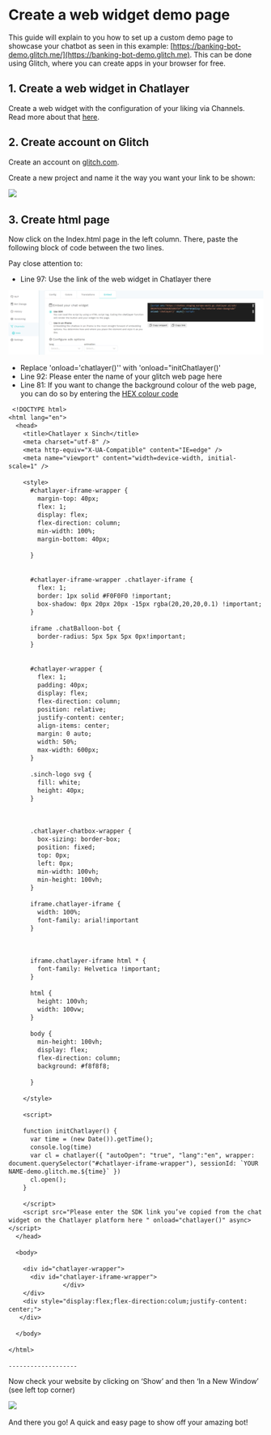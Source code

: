 # Create a web widget demo page

This guide will explain to you how to set up a custom demo page to showcase your chatbot as seen in this example: [https://banking-bot-demo.glitch.me/](https://banking-bot-demo.glitch.me). This can be done using Glitch, where you can create apps in your browser for free.

## 1. Create a web widget in Chatlayer

Create a web widget with the configuration of your liking via Channels. Read more about that [here](https://docs.chatlayer.ai/channels/webwidget#creating-your-web-chat-widget).

## 2. Create account on Glitch

Create an account on [glitch.com](http://www.glitch.com). 

Create a new project and name it the way you want your link to be shown: 

![](https://firebasestorage.googleapis.com/v0/b/gitbook-x-prod.appspot.com/o/spaces%2F-LLTwFwbOqJj4dDhg8Ju%2Fuploads%2FpoCWsn3ZrKa5HTTK9GAL%2Ffile.png?alt=media)

## 3. Create html page

Now click on the Index.html page in the left column. There, paste the following block of code between the two lines. 

Pay close attention to:

* Line 97: Use the link of the web widget in Chatlayer there

![](<../.gitbook/assets/image (410).png>)

* Replace 'onload='chatlayer()'' with 'onload="initChatlayer()'
* Line 92: Please enter the name of your glitch web page here
* Line 81: If you want to change the background colour of the web page, you can do so by entering the [HEX colour code](https://www.color-hex.com) 

```markup
 <!DOCTYPE html> 
<html lang="en"> 
  <head> 
    <title>Chatlayer x Sinch</title> 
    <meta charset="utf-8" /> 
    <meta http-equiv="X-UA-Compatible" content="IE=edge" /> 
    <meta name="viewport" content="width=device-width, initial-scale=1" /> 

    <style> 
      #chatlayer-iframe-wrapper { 
        margin-top: 40px; 
        flex: 1; 
        display: flex; 
        flex-direction: column; 
        min-width: 100%; 
        margin-bottom: 40px; 

      } 

       
      #chatlayer-iframe-wrapper .chatlayer-iframe { 
        flex: 1; 
        border: 1px solid #F0F0F0 !important; 
        box-shadow: 0px 20px 20px -15px rgba(20,20,20,0.1) !important; 
      } 
       
      iframe .chatBalloon-bot { 
        border-radius: 5px 5px 5px 0px!important; 
      } 

  
      #chatlayer-wrapper { 
        flex: 1; 
        padding: 40px; 
        display: flex; 
        flex-direction: column; 
        position: relative; 
        justify-content: center; 
        align-items: center; 
        margin: 0 auto; 
        width: 50%; 
        max-width: 600px; 
      } 

      .sinch-logo svg { 
        fill: white; 
        height: 40px; 
      } 

  

      .chatlayer-chatbox-wrapper { 
        box-sizing: border-box; 
        position: fixed; 
        top: 0px; 
        left: 0px; 
        min-width: 100vh; 
        min-height: 100vh; 
      } 

      iframe.chatlayer-iframe { 
        width: 100%; 
        font-family: arial!important 
      } 

       

      iframe.chatlayer-iframe html * { 
        font-family: Helvetica !important; 
      } 

      html { 
        height: 100vh; 
        width: 100vw; 
      } 

      body { 
        min-height: 100vh; 
        display: flex; 
        flex-direction: column; 
        background: #f8f8f8; 

      } 

    </style> 
    
    <script> 

    function initChatlayer() { 
      var time = (new Date()).getTime(); 
      console.log(time) 
      var cl = chatlayer({ "autoOpen": "true", "lang":"en", wrapper: document.querySelector("#chatlayer-iframe-wrapper"), sessionId: `YOUR NAME-demo.glitch.me.${time}` }) 
      cl.open(); 
    } 

    </script> 
    <script src="Please enter the SDK link you’ve copied from the chat widget on the Chatlayer platform here " onload="chatlayer()" async></script> 
  </head> 

  <body> 

    <div id="chatlayer-wrapper"> 
      <div id="chatlayer-iframe-wrapper"> 
               </div> 
    </div> 
    <div style="display:flex;flex-direction:colum;justify-content: center;"> 
   </div> 

  </body> 

</html> 

-------------------
```

Now check your website by clicking on ‘Show’ and then ‘In a New Window’ (see left top corner) 

![](https://firebasestorage.googleapis.com/v0/b/gitbook-x-prod.appspot.com/o/spaces%2F-LLTwFwbOqJj4dDhg8Ju%2Fuploads%2F7D542SghUCqAwxvo3GRJ%2Ffile.png?alt=media)

And there you go! A quick and easy page to show off your amazing bot!
